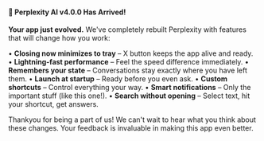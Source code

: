 #### 🚀 Perplexity AI v4.0.0 Has Arrived!

**Your app just evolved.** We've completely rebuilt Perplexity with features that will change how you work:

• **Closing now minimizes to tray** – X button keeps the app alive and ready.
• **Lightning-fast performance** – Feel the speed difference immediately.
• **Remembers your state** – Conversations stay exactly where you have left them.
• **Launch at startup** – Ready before you even ask.
• **Custom shortcuts** – Control everything your way.
• **Smart notifications** – Only the important stuff (like this one!).
• **Search without opening** – Select text, hit your shortcut, get answers.

Thankyou for being a part of us! We can't wait to hear what you think about these changes. Your feedback is invaluable in making this app even better.
